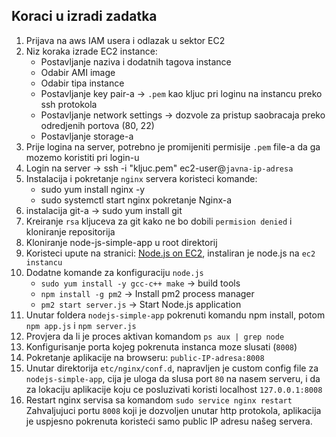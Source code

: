 
## Koraci u izradi zadatka
1. Prijava na aws IAM usera i odlazak u sektor EC2
2. Niz koraka izrade EC2 instance:
	- Postavljanje naziva i dodatnih tagova instance
	- Odabir AMI image
	- Odabir tipa instance
	- Postavljanje key pair-a -> `.pem` kao kljuc pri loginu na instancu preko ssh protokola
	- Postavljanje network settings -> dozvole za pristup saobracaja preko odredjenih portova (80, 22)
	- Postavljanje storage-a
3. Prije logina na server, potrebno je promijeniti permisije `.pem` file-a da ga mozemo koristiti pri login-u 
4. Login na server -> ssh -i "kljuc.pem" ec2-user@`javna-ip-adresa`
5. Instalacija i pokretanje `nginx` servera koristeci komande:
	- sudo yum install nginx -y 
	- sudo systemctl start nginx  pokretanje Nginx-a
6. instalacija git-a -> sudo yum install git
7. Kreiranje `rsa` kljuceva za git kako ne bo dobili `permision denied` i kloniranje repositorija
8. Kloniranje node-js-simple-app u root direktorij 
9. Koristeci upute na stranici: [Node.js on EC2](https://docs.aws.amazon.com/sdk-for-javascript/v2/developer-guide/setting-up-node-on-ec2-instance.html), instaliran je node.js na `ec2 instancu`
10. Dodatne komande za konfiguraciju `node.js`
	- `sudo yum install -y gcc-c++ make` -> build tools
	- `npm install -g pm2` -> Install pm2 process manager
	- `pm2 start server.js` -> Start Node.js application
11. Unutar foldera `nodejs-simple-app` pokrenuti komandu npm install, potom `npm app.js` i `npm server.js`
12. Provjera da li je proces aktivan komandom `ps aux | grep node`
13. Konfigurisanje porta kojeg pokrenuta instanca moze slusati (`8008`)
14. Pokretanje aplikacije na browseru: `public-IP-adresa:8008`
15. Unutar direktorija `etc/nginx/conf.d`, napravljen je custom config file za `nodejs-simple-app`, cija je uloga da slusa port `80` na nasem serveru, i da za lokaciju aplikacije koju ce posluzivati koristi localhost `127.0.0.1:8008`
16. Restart nginx servisa sa komandom `sudo service nginx restart` 
Zahvaljujuci portu `8008` koji je dozvoljen unutar http protokola, aplikacija je uspjesno pokrenuta koristeći samo public IP adresu našeg servera. 
